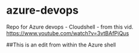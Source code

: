 # azure-devops
Repo for Azure devops - Cloudshell - from this vid. https://www.youtube.com/watch?v=3vtBAfPjQus

##This is an edit from within the Azure shell